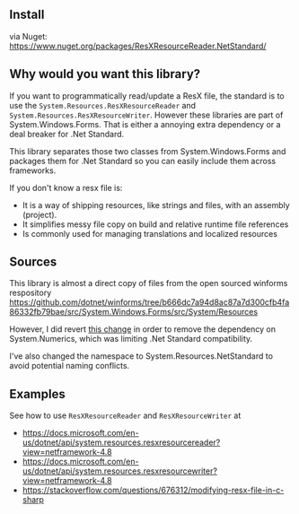 Install
-------
via Nuget: https://www.nuget.org/packages/ResXResourceReader.NetStandard/

Why would you want this library?
--------------------------------
If you want to programmatically read/update a ResX file, the standard is to use the `System.Resources.ResXResourceReader` and `System.Resources.ResXResourceWriter`. However these libraries are part of System.Windows.Forms. That is either a annoying extra dependency or a deal breaker for .Net Standard.

This library separates those two classes from System.Windows.Forms and packages them for .Net Standard so you can easily include them across
frameworks.

If you don't know a resx file is:
 - It is a way of shipping resources, like strings and files, with an assembly (project).
 -  It simplifies messy file copy on build and relative runtime file references
 - Is commonly used for managing translations and localized resources

Sources
-------
This library is almost a direct copy of files from the open sourced winforms respository  
https://github.com/dotnet/winforms/tree/b666dc7a94d8ac87a7d300cfb4fa86332fb79bae/src/System.Windows.Forms/src/System/Resources

However, I did revert [this change](https://github.com/dotnet/winforms/commit/f9f414d72a4d00da3f709ec3b76521d2859e6d49) in order to remove the dependency on System.Numerics, which was limiting .Net Standard compatibility.

I've also changed the namespace to System.Resources.NetStandard to avoid potential naming conflicts.  

Examples
--------
See how to use `ResXResourceReader` and `ResXResourceWriter` at
- https://docs.microsoft.com/en-us/dotnet/api/system.resources.resxresourcereader?view=netframework-4.8
- https://docs.microsoft.com/en-us/dotnet/api/system.resources.resxresourcewriter?view=netframework-4.8
- https://stackoverflow.com/questions/676312/modifying-resx-file-in-c-sharp
